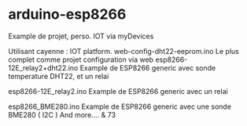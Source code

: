 # arduino-esp8266
Example de projet, perso.   IOT  via myDevices 

Utilisant cayenne : IOT platform.
web-config-dht22-eeprom.ino   Le plus complet comme projet configuration via web 
esp8266-12E_relay2+dht22.ino	 Example de ESP8266 generic avec  sonde temperature DHT22, et un relai

esp8266-12E_relay2.ino         Example de ESP8266 generic  avec un relai

esp8266_BME280.ino             Example de ESP8266 generic  avec une sonde BME280 ( I2C )
And more....  & 73
